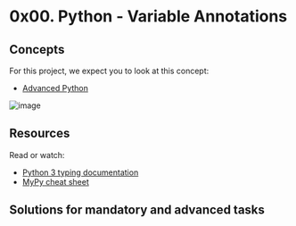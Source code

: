 # 0x00. Python - Variable Annotations

## Concepts

For this project, we expect you to look at this concept:

- [Advanced Python](https://intranet.alxswe.com/concepts/554)

![image](https://i.redd.it/y9y25tefi5401.png)

## Resources

Read or watch:

- [Python 3 typing documentation](https://docs.python.org/3/library/typing.html)
- [MyPy cheat sheet](https://mypy.readthedocs.io/en/latest/cheat_sheet_py3.html)

## Solutions for mandatory and advanced tasks

